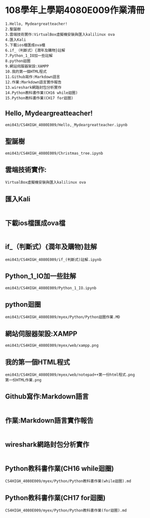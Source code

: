 # 108學年上學期4080E009作業清冊

```
1.Hello, Mydeargreatteacher!
2.聖誕樹
3.雲端技術實作:VirtualBox虛擬機安裝與匯入kalilinux ova
4.匯入Kali
5.下載ios檔匯成ova檔
6.if_（判斷式）{潤年及購物}註解
7.Python_1_IO加一些註解
8.python迴圈
9.網站伺服器架設:XAMPP
10.我的第一個HTML程式
11.Github寫作:Markdown語言
12.作業:Markdown語言實作報告
13.wireshark網路封包分析實作
14.Python教科書作業(CH16 while迴圈)
15.Python教科書作業(CH17 for迴圈)
```
## Hello, Mydeargreatteacher!
```
emi043/CS4HIGH_4080E009/Hello,_Mydeargreatteacher.ipynb
```
## 聖誕樹
```
emi043/CS4HIGH_4080E009/Christmas_tree.ipynb
```
## 雲端技術實作:
```
VirtualBox虛擬機安裝與匯入kalilinux ova
```
## 匯入Kali
```

```
## 下載ios檔匯成ova檔
```

```
## if_（判斷式）{潤年及購物}註解
```
emi043/CS4HIGH_4080E009/if_(判斷式)註解.ipynb
```
## Python_1_IO加一些註解
```
emi043/CS4HIGH_4080E009/Python_1_IO.ipynb
```
## python迴圈
```
emi043/CS4HIGH_4080E009/myex/Python/Python迴圈作業.MD
```
## 網站伺服器架設:XAMPP
```
emi043/CS4HIGH_4080E009/myex/web/xampp.png
```
## 我的第一個HTML程式
```
emi043/CS4HIGH_4080E009/myex/web/notepad++第一份html程式.png  
第一份HTML作業.png
```
## Github寫作:Markdown語言
```

```
## 作業:Markdown語言實作報告
```

```
## wireshark網路封包分析實作
```

```
## Python教科書作業(CH16 while迴圈)
```
CS4HIGH_4080E009/myex/Python/Python教科書作業(while迴圈).md
```
## Python教科書作業(CH17 for迴圈)
```
CS4HIGH_4080E009/myex/Python/Python教科書作業(for迴圈).md
```
